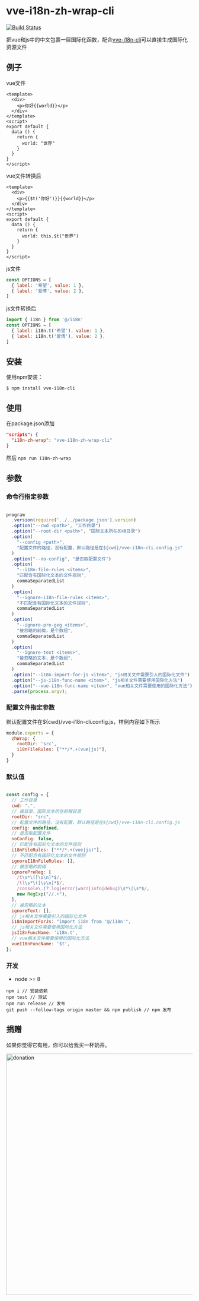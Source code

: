 # vve-i18n-zh-wrap-cli

[![Build Status](https://travis-ci.org/vue-viewer-editor/vve-i18n-cli.svg?branch=master)](https://travis-ci.org/vue-viewer-editor/vve-i18n-cli)

把vue和js中的中文包裹一层国际化函数，配合[vve-i18n-cli](README.md)可以直接生成国际化资源文件

## 例子

vue文件

```vue
<template>
  <div>
    <p>你好{{world}}</p>
  </div>
</template>
<script>
export default {
  data () {
    return {
      world: "世界"
    }
  }
}
</script>
```

vue文件转换后

```vue
<template>
  <div>
    <p>{{$t('你好')}}{{world}}</p>
  </div>
</template>
<script>
export default {
  data () {
    return {
      world: this.$t("世界")
    }
  }
}
</script>
```

js文件

```js
const OPTIONS = [
  { label: '希望', value: 1 },
  { label: '爱情', value: 2 },
]
```

js文件转换后

```js
import { i18n } from '@/i18n'
const OPTIONS = [
  { label: i18n.t('希望'), value: 1 },
  { label: i18n.t('爱情'), value: 2 },
]
```

## 安装

使用npm安装：

```
$ npm install vve-i18n-cli
```

## 使用

在package.json添加

```json
"scripts": {
  "i18n-zh-wrap": "vve-i18n-zh-wrap-cli"
}
```

然后 `npm run i18n-zh-wrap`

## 参数

### 命令行指定参数

```javascript

program
  .version(require('../../package.json').version)
  .option("--cwd <path>", "工作目录")
  .option("--root-dir <path>", "国际文本所在的根目录")
  .option(
    "--config <path>",
    "配置文件的路径，没有配置，默认路径是在${cwd}/vve-i18n-cli.config.js"
  )
  .option("--no-config", "是否取配置文件")
  .option(
    "--i18n-file-rules <items>",
    "匹配含有国际化文本的文件规则",
    commaSeparatedList
  )
  .option(
    "--ignore-i18n-file-rules <items>",
    "不匹配含有国际化文本的文件规则",
    commaSeparatedList
  )
  .option(
    "--ignore-pre-geg <items>",
    "被忽略的前缀，是个数组",
    commaSeparatedList
  )
  .option(
    "--ignore-text <items>",
    "被忽略的文本，是个数组",
    commaSeparatedList
  )
  .option("--i18n-import-for-js <item>", "js相关文件需要引入的国际化文件")
  .option("--js-i18n-func-name <item>", "js相关文件需要使用国际化方法")
  .option("--vue-i18n-func-name <item>", "vue相关文件需要使用的国际化方法")
  .parse(process.argv);
```

### 配置文件指定参数

默认配置文件在${cwd}/vve-i18n-cli.config.js，样例内容如下所示

```javascript
module.exports = {
  zhWrap: {
    rootDir: 'src',
    i18nFileRules: ["**/*.+(vue|js)"],
  }
}
```

### 默认值

```javascript

const config = {
  // 工作目录
  cwd: ".",
  // 根目录，国际文本所在的根目录
  rootDir: "src",
  // 配置文件的路径，没有配置，默认路径是在${cwd}/vve-i18n-cli.config.js
  config: undefined,
  // 是否取配置文件
  noConfig: false,
  // 匹配含有国际化文本的文件规则
  i18nFileRules: ["**/*.+(vue|js)"],
  // 不匹配含有国际化文本的文件规则
  ignoreI18nFileRules: [],
  // 被忽略的前缀
  ignorePreReg: [
    /t\s*\([\s\n]*$/,
    /tl\s*\([\s\n]*$/,
    /console\.(?:log|error|warn|info|debug)\s*\(\s*$/,
    new RegExp("//.+"),
  ],
  // 被忽略的文本
  ignoreText: [],
  // js相关文件需要引入的国际化文件
  i18nImportForJs: "import i18n from '@/i18n'",
  // js相关文件需要使用国际化方法
  jsI18nFuncName: 'i18n.t',
  // vue相关文件需要使用的国际化方法
  vueI18nFuncName: '$t',
};
```


### 开发

- node >= 8

```
npm i // 安装依赖
npm test // 测试
npm run release // 发布
git push --follow-tags origin master && npm publish // npm 发布
```

## 捐赠

如果你觉得它有用，你可以给我买一杯奶茶。

<img width="650" src="https://raw.githubusercontent.com/vue-viewer-editor/vve-i18n-cli/master/qrcode-donation.png" alt="donation">
